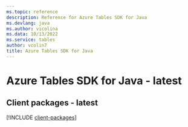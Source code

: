 ```yaml
---
ms.topic: reference
description: Reference for Azure Tables SDK for Java
ms.devlang: java
ms.author: vicolina
ms.data: 10/13/2022
ms.service: tables
author: vcolin7
title: Azure Tables SDK for Java
---
```

# Azure Tables SDK for Java - latest

## Client packages - latest
[!INCLUDE [client-packages](tables-client-index.md)]